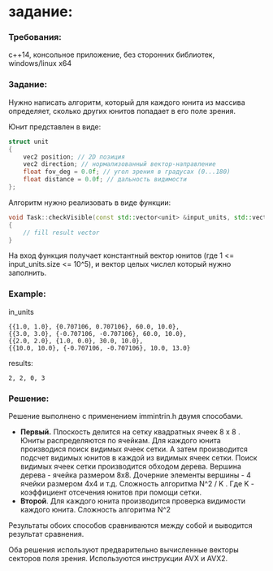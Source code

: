 # задание:

### Требования:
 с++14, консольное приложение, без сторонних библиотек, windows/linux x64

### Задание:
Нужно написать алгоритм, который для каждого юнита из массива определяет, сколько других юнитов попадает в его поле зрения.

Юнит представлен в виде:
```c++
struct unit
{
    vec2 position; // 2D позиция
    vec2 direction; // нормализованный вектор-направление
    float fov_deg = 0.0f; // угол зрения в градусах (0...180)
    float distance = 0.0f; // дальность видимости
};
```

Алгоритм нужно реализовать в виде функции:

```c++
void Task::checkVisible(const std::vector<unit> &input_units, std::vector<int> &result)
{
    // fill result vector 
}
```

На вход функция получает константный вектор юнитов (где 1 <= input_units.size <= 10^5), и вектор целых числел который нужно заполнить. 


### Example:
in_units
```
{{1.0, 1.0}, {0.707106, 0.707106}, 60.0, 10.0},
{{3.0, 3.0}, {-0.707106, -0.707106}, 60.0, 10.0},
{{2.0, 2.0}, {1.0, 0.0}, 30.0, 10.0},
{{10.0, 10.0}, {-0.707106, -0.707106}, 10.0, 13.0}
```
results:
```
2, 2, 0, 3
```

### Решение:
Решение выполнено с применением immintrin.h двумя способами.

* **Первый.** Плоскость делится на сетку квадратных ячеек 8 x 8 . Юниты распределяются по ячейкам. Для каждого юнита производися поиск видимых ячеек сетки. А затем производится подсчет видимых юнитов в каждой из видимых ячеек сетки. Поиск видимых ячеек сетки производится обходом дерева. Вершина дерева - ячейка размером 8x8. Дочерние элементы вершины - 4 ячейки размером 4x4 и т.д. Сложность алгоритма N^2 / K . Где K - коэффициент отсечения юнитов при помощи сетки.
* **Второй**. Для каждого юнита производится проверка видимости каждого юнита. Сложность алгоритма N^2

Результаты обоих способов сравниваются между собой и выводится результат сравнения.

Оба решения используют предварительно вычисленные векторы секторов поля зрения. 
Используются инструкции AVX и AVX2.

